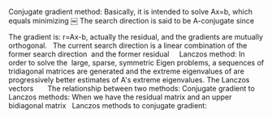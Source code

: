 Conjugate gradient method:
Basically, it is intended to solve Ax=b, which equals minimizing 
￼
The search direction is said to be A-conjugate since 

The gradient is: r=Ax-b, actually the residual, and the gradients are mutually orthogonal.
 
The current search direction is a linear combination of the former search direction  and the former residual 
 
 
Lanczos method: 
In order to solve the  large, sparse, symmetric Eigen problems, a sequences of tridiagonal matrices are generated and the extreme eigenvalues of are progressively better estimates of A's extreme eigenvalues.
The Lanczos vectors 
 
 
 
The relationship between two methods:
Conjugate gradient to Lanczos methods:
When we have the residual matrix and an upper bidiagonal matrix 
 
Lanczos methods to conjugate gradient:
 